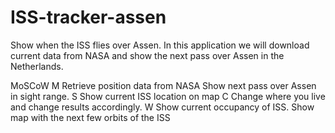 # ISS-tracker-assen
Show when the ISS flies over Assen.
In this application we will download current data from NASA and show the next pass over Assen in the Netherlands.

MoSCoW
M
Retrieve position data from NASA
Show next pass over Assen in sight range.
S
Show current ISS location on map
C
Change where you live and change results accordingly.
W
Show current occupancy of ISS.
Show map with the next few orbits of the ISS
